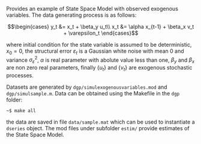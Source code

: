 Provides an example of State Space Model with observed exogenous variables. The data generating process is as follows:
```math
\begin{cases}
y_t &= x_t + \beta_y u_t\\
x_t &= \alpha x_{t-1} + \beta_x v_t + \varepsilon_t
\end{cases}
```
where initial condition for the state variable is assumed to be deterministic, $`x_{0} = 0`$, the structural error 
$`\varepsilon_{t}`$ is a Gaussian white noise with mean 0 and variance $`\sigma_{\varepsilon}^2`$, $`\alpha`$ is real parameter
with abolute value less than one, $`\beta_y`$ and $`\beta_x`$ are non zero real parameters, finally $`\{u_t\}`$ and $`\{v_t\}`$
are exogenous stochastic processes.

Datasets are generated by `dgp/simulexogenousvariables.mod` and `dgp/simulsample.m`. Data can be obtained using the Makefile in the `dgp` folder:
```shell
~$ make all
```
the data are saved in file `data/sample.mat` which can be used to instantiate a `dseries` object. The mod files under subfolder `estim/` provide
estimates of the State Space Model.
